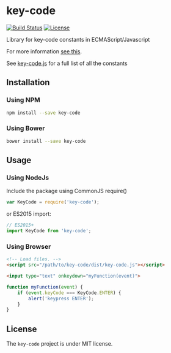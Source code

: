 # key-code
[![Build Status](https://travis-ci.org/thiagogarbazza/key-code.svg?branch=master)](https://travis-ci.org/thiagogarbazza/key-code)
[![License](http://img.shields.io/:license-mit-blue.svg)](https://github.com/thiagogarbazza/key-code/)


Library for key-code constants in ECMAScript/Javascript

For more information [see this](https://developer.mozilla.org/en-US/docs/Web/API/KeyboardEvent/keyCode#Constants_for_keyCode_value).

See [key-code.js](src/key-code.js)  for a full list of all the constants

## Installation

### Using NPM

```sh
npm install --save key-code
```

### Using Bower

```sh
bower install --save key-code
```

## Usage

### Using NodeJs

Include the package using CommonJS require()
```js
var KeyCode = require('key-code');
```

or ES2015 import:
```js
// ES2015+
import KeyCode from 'key-code';
```

### Using Browser

```html
<!-- Load files. -->
<script src="/path/to/key-code/dist/key-code.js"></script>

<input type="text" onkeydown="myFunction(event)">
```

```js
function myFunction(event) {
    if (event.keyCode === KeyCode.ENTER) {
        alert('keypress ENTER');
    }
}
```

## License

The `key-code` project is under MIT license.
